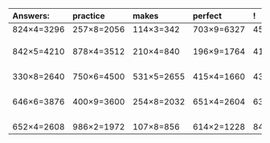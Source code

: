 | Answers: | practice | makes | perfect | ! |
| :--- | :--- | :--- | :--- | :--- |
| 824×4=3296 | 257×8=2056 | 114×3=342 | 703×9=6327 | 450×2=900 | 
|   |   |   |   |   | 
|   |   |   |   |   | 
|   |   |   |   |   | 
| 842×5=4210 | 878×4=3512 | 210×4=840 | 196×9=1764 | 411×8=3288 | 
|   |   |   |   |   | 
|   |   |   |   |   | 
|   |   |   |   |   | 
|   |   |   |   |   | 
| 330×8=2640 | 750×6=4500 | 531×5=2655 | 415×4=1660 | 433×3=1299 | 
|   |   |   |   |   | 
|   |   |   |   |   | 
|   |   |   |   |   | 
|   |   |   |   |   | 
| 646×6=3876 | 400×9=3600 | 254×8=2032 | 651×4=2604 | 636×9=5724 | 
|   |   |   |   |   | 
|   |   |   |   |   | 
|   |   |   |   |   | 
|   |   |   |   |   | 
| 652×4=2608 | 986×2=1972 | 107×8=856 | 614×2=1228 | 841×6=5046 | 
